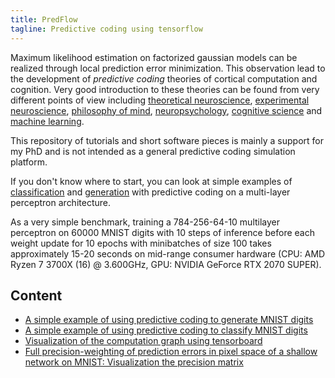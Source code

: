 ```yaml
---
title: PredFlow
tagline: Predictive coding using tensorflow
---
```


Maximum likelihood estimation on factorized gaussian models can be realized through local prediction error minimization. This observation lead to the development of _predictive coding_ theories of cortical computation and cognition. 
Very good introduction to these theories 
can be found from very different points of view including [theoretical neuroscience](https://www.nature.com/articles/nrn2787),
[experimental neuroscience](https://www.sciencedirect.com/science/article/pii/S0896627318308572),
[philosophy of mind](https://predictive-mind.net/papers/vanilla-pp-for-philosophers-a-primer-on-predictive-processing),
[neuropsychology](https://www.sciencedirect.com/science/article/pii/S0006322318315324),
[cognitive science](https://www.cambridge.org/core/journals/behavioral-and-brain-sciences/article/whatever-next-predictive-brains-situated-agents-and-the-future-of-cognitive-science/33542C736E17E3D1D44E8D03BE5F4CD9#article) and
[machine learning](https://arxiv.org/abs/2107.12979). 

This repository of tutorials and short software pieces is mainly a support for my PhD and is not intended as a general predictive coding simulation platform.

If you don't know where to start, you can look at simple examples of [classification](simpleclassification.md) and [generation](simplegeneration.md) with predictive coding on a multi-layer perceptron architecture. 

As a very simple benchmark, training a 784-256-64-10 multilayer perceptron on 60000 MNIST digits with 10 steps of inference before each weight update for 10
epochs with minibatches of size 100 takes approximately 15-20 seconds on mid-range consumer hardware (CPU: AMD Ryzen 7 3700X (16) @ 3.600GHz, GPU: NVIDIA GeForce RTX 2070 SUPER).

## Content
 - [A simple example of using predictive coding to generate MNIST digits](simplegeneration.md)
 - [A simple example of using predictive coding to classify MNIST digits](simpleclassification.md)
 - [Visualization of the computation graph using tensorboard](tensorboardexample.md)
 - [Full precision-weighting of prediction errors in pixel space of a shallow network on MNIST: Visualization the precision matrix](full_pwpe_visualization.md)

